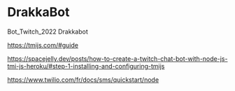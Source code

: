 # DrakkaBot
Bot_Twitch_2022 Drakkabot

https://tmijs.com/#guide

https://spacejelly.dev/posts/how-to-create-a-twitch-chat-bot-with-node-js-tmi-js-heroku/#step-1-installing-and-configuring-tmijs

https://www.twilio.com/fr/docs/sms/quickstart/node
